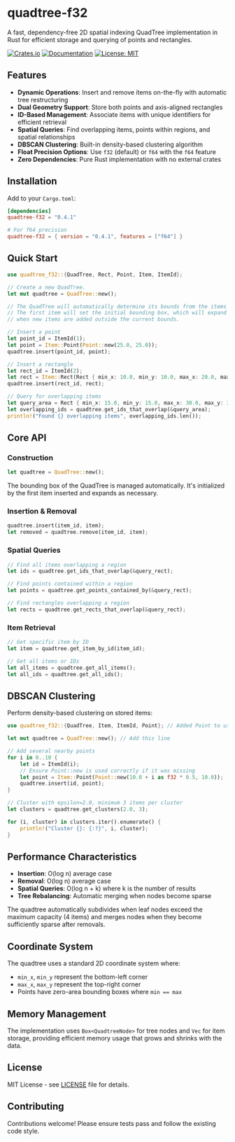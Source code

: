 # quadtree-f32

A fast, dependency-free 2D spatial indexing QuadTree implementation in Rust for efficient storage and querying of points and rectangles.

[![Crates.io](https://img.shields.io/crates/v/quadtree-f32.svg)](https://crates.io/crates/quadtree-f32)
[![Documentation](https://docs.rs/quadtree-f32/badge.svg)](https://docs.rs/quadtree-f32)
[![License: MIT](https://img.shields.io/badge/License-MIT-yellow.svg)](https://opensource.org/licenses/MIT)

## Features

- **Dynamic Operations**: Insert and remove items on-the-fly with automatic tree restructuring
- **Dual Geometry Support**: Store both points and axis-aligned rectangles
- **ID-Based Management**: Associate items with unique identifiers for efficient retrieval
- **Spatial Queries**: Find overlapping items, points within regions, and spatial relationships
- **DBSCAN Clustering**: Built-in density-based clustering algorithm
- **Float Precision Options**: Use `f32` (default) or `f64` with the `f64` feature
- **Zero Dependencies**: Pure Rust implementation with no external crates

## Installation

Add to your `Cargo.toml`:

```toml
[dependencies]
quadtree-f32 = "0.4.1"

# For f64 precision
quadtree-f32 = { version = "0.4.1", features = ["f64"] }
```

## Quick Start

```rust
use quadtree_f32::{QuadTree, Rect, Point, Item, ItemId};

// Create a new QuadTree.
let mut quadtree = QuadTree::new();

// The QuadTree will automatically determine its bounds from the items inserted.
// The first item will set the initial bounding box, which will expand as needed
// when new items are added outside the current bounds.

// Insert a point
let point_id = ItemId(1);
let point = Item::Point(Point::new(25.0, 25.0));
quadtree.insert(point_id, point);

// Insert a rectangle
let rect_id = ItemId(2);
let rect = Item::Rect(Rect { min_x: 10.0, min_y: 10.0, max_x: 20.0, max_y: 20.0 });
quadtree.insert(rect_id, rect);

// Query for overlapping items
let query_area = Rect { min_x: 15.0, min_y: 15.0, max_x: 30.0, max_y: 30.0 };
let overlapping_ids = quadtree.get_ids_that_overlap(&query_area);
println!("Found {} overlapping items", overlapping_ids.len());
```

## Core API

### Construction

```rust
let quadtree = QuadTree::new();
```

The bounding box of the QuadTree is managed automatically. It's initialized by the first item inserted and expands as necessary.

### Insertion & Removal

```rust
quadtree.insert(item_id, item);
let removed = quadtree.remove(item_id, item);
```

### Spatial Queries

```rust
// Find all items overlapping a region
let ids = quadtree.get_ids_that_overlap(&query_rect);

// Find points contained within a region
let points = quadtree.get_points_contained_by(&query_rect);

// Find rectangles overlapping a region
let rects = quadtree.get_rects_that_overlap(&query_rect);
```

### Item Retrieval

```rust
// Get specific item by ID
let item = quadtree.get_item_by_id(item_id);

// Get all items or IDs
let all_items = quadtree.get_all_items();
let all_ids = quadtree.get_all_ids();
```

## DBSCAN Clustering

Perform density-based clustering on stored items:

```rust
use quadtree_f32::{QuadTree, Item, ItemId, Point}; // Added Point to use

let mut quadtree = QuadTree::new(); // Add this line

// Add several nearby points
for i in 0..10 {
    let id = ItemId(i);
    // Ensure Point::new is used correctly if it was missing
    let point = Item::Point(Point::new(10.0 + i as f32 * 0.5, 10.0));
    quadtree.insert(id, point);
}

// Cluster with epsilon=2.0, minimum 3 items per cluster
let clusters = quadtree.get_clusters(2.0, 3);

for (i, cluster) in clusters.iter().enumerate() {
    println!("Cluster {}: {:?}", i, cluster);
}
```

## Performance Characteristics

- **Insertion**: O(log n) average case
- **Removal**: O(log n) average case  
- **Spatial Queries**: O(log n + k) where k is the number of results
- **Tree Rebalancing**: Automatic merging when nodes become sparse

The quadtree automatically subdivides when leaf nodes exceed the maximum capacity (4 items) 
and merges nodes when they become sufficiently sparse after removals.

## Coordinate System

The quadtree uses a standard 2D coordinate system where:
- `min_x`, `min_y` represent the bottom-left corner
- `max_x`, `max_y` represent the top-right corner
- Points have zero-area bounding boxes where `min == max`

## Memory Management

The implementation uses `Box<QuadtreeNode>` for tree nodes and `Vec` for item storage, 
providing efficient memory usage that grows and shrinks with the data.

## License

MIT License - see [LICENSE](LICENSE) file for details.

## Contributing

Contributions welcome! Please ensure tests pass and follow the existing code style.
